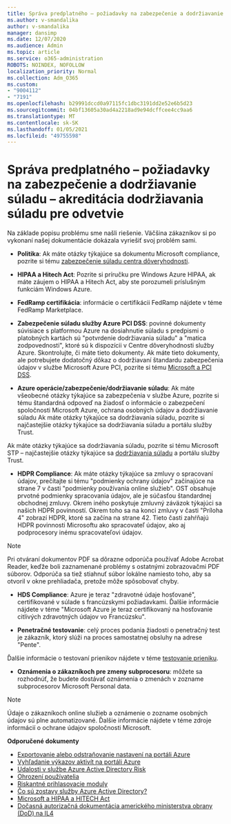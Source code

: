 ```yaml
---
title: Správa predplatného – požiadavky na zabezpečenie a dodržiavanie súladu – akreditácia dodržiavania súladu pre odvetvie
ms.author: v-smandalika
author: v-smandalika
manager: dansimp
ms.date: 12/07/2020
ms.audience: Admin
ms.topic: article
ms.service: o365-administration
ROBOTS: NOINDEX, NOFOLLOW
localization_priority: Normal
ms.collection: Adm_O365
ms.custom:
- "9004112"
- "7191"
ms.openlocfilehash: b29991dccd0a97115fc1dbc3191dd2e52e6b5d23
ms.sourcegitcommit: 04bf13605a30ad4a2218ad9e94dcffcee4cc9aa6
ms.translationtype: MT
ms.contentlocale: sk-SK
ms.lasthandoff: 01/05/2021
ms.locfileid: "49755598"
---
```

# <a name="subscription-management---security-and-compliance-requests---azure-industry-compliance-accreditation"></a>Správa predplatného – požiadavky na zabezpečenie a dodržiavanie súladu – akreditácia dodržiavania súladu pre odvetvie

Na základe popisu problému sme našli riešenie. Väčšina zákazníkov si po vykonaní našej dokumentácie dokázala vyriešiť svoj problém sami.

- **Politika**: Ak máte otázky týkajúce sa dokumentu Microsoft compliance, pozrite si tému [zabezpečenie súladu centra dôveryhodnosti](https://docs.microsoft.com/compliance/regulatory/offering-SOC).

- **HIPAA a Hitech Act**: Pozrite si príručku pre Windows Azure HIPAA, ak máte záujem o HIPAA a Hitech Act, aby ste porozumeli príslušným funkciám Windows Azure.

- **FedRamp certifikácia**: informácie o certifikácii FedRamp nájdete v téme FedRamp Marketplace.

- **Zabezpečenie súladu služby Azure PCI DSS**: povinné dokumenty súvisiace s platformou Azure na dosiahnutie súladu s predpismi o platobných kartách sú "potvrdenie dodržiavania súladu" a "matica zodpovednosti", ktoré sú k dispozícii v Centre dôveryhodnosti služby Azure. Skontrolujte, či máte tieto dokumenty. Ak máte tieto dokumenty, ale potrebujete dodatočný dôkaz o dodržiavaní štandardu zabezpečenia údajov v službe Microsoft Azure PCI, pozrite si tému [Microsoft a PCI DSS](https://docs.microsoft.com/compliance/regulatory/offering-PCI-DSS).

- **Azure operácie/zabezpečenie/dodržiavanie súladu**: Ak máte všeobecné otázky týkajúce sa zabezpečenia v službe Azure, pozrite si tému štandardná odpoveď na žiadosť o informácie o zabezpečení spoločnosti Microsoft Azure, ochrana osobných údajov a dodržiavanie súladu Ak máte otázky týkajúce sa dodržiavania súladu, pozrite si najčastejšie otázky týkajúce sa dodržiavania súladu a portálu služby Trust.

Ak máte otázky týkajúce sa dodržiavania súladu, pozrite si tému Microsoft STP – najčastejšie otázky týkajúce sa [dodržiavania súladu](https://www.microsoft.com/trust-center/compliance/compliance-overview) a portálu služby Trust.

- **HDPR Compliance**: Ak máte otázky týkajúce sa zmluvy o spracovaní údajov, prečítajte si tému "podmienky ochrany údajov" začínajúce na strane 7 v časti "podmienky používania online služieb". OST obsahuje prvotné podmienky spracovania údajov, ale je súčasťou štandardnej obchodnej zmluvy. Okrem iného poskytuje zmluvný záväzok týkajúci sa našich HDPR povinností. Okrem toho sa na konci zmluvy v časti "Príloha 4" zobrazí HDPR, ktoré sa začína na strane 42. Tieto časti zahŕňajú HDPR povinnosti Microsoftu ako spracovateľ údajov, ako aj podprocesory inému spracovateľovi údajov.

> [!NOTE]
> Pri otváraní dokumentov PDF sa dôrazne odporúča používať Adobe Acrobat Reader, keďže boli zaznamenané problémy s ostatnými zobrazovačmi PDF súborov. Odporúča sa tiež stiahnuť súbor lokálne namiesto toho, aby sa otvoril v okne prehliadača, pretože môže spôsobovať chyby.

- **HDS Compliance**: Azure je teraz "zdravotné údaje hosťované", certifikované v súlade s francúzskymi požiadavkami. Ďalšie informácie nájdete v téme "Microsoft Azure je teraz certifikovaný na hosťovanie citlivých zdravotných údajov vo Francúzsku".

- **Penetračné testovanie**: celý proces podania žiadosti o penetračný test je zákazník, ktorý slúži na proces samostatnej obsluhy na adrese "Pente".

Ďalšie informácie o testovaní prienikov nájdete v téme [testovanie prieniku](https://docs.microsoft.com/azure/security/fundamentals/pen-testing).

- **Oznámenia o zákazníkoch pre zmeny subprocesoru**: môžete sa rozhodnúť, že budete dostávať oznámenia o zmenách v zozname subprocesorov Microsoft Personal data.

> [!NOTE]
> Údaje o zákazníkoch online služieb a oznámenie o zozname osobných údajov sú plne automatizované. Ďalšie informácie nájdete v téme zdroje informácií o ochrane údajov spoločnosti Microsoft.

**Odporučené dokumenty**

- [Exportovanie alebo odstraňovanie nastavení na portáli Azure](https://docs.microsoft.com/azure/azure-portal/set-preferences)
- [Vyhľadanie výkazov aktivít na portáli Azure](https://docs.microsoft.com/azure/active-directory/reports-monitoring/howto-find-activity-reports)
- [Udalosti v službe Azure Active Directory Risk](https://docs.microsoft.com/azure/active-directory/identity-protection/overview-identity-protection)
- [Ohrození používatelia](https://docs.microsoft.com/azure/active-directory/identity-protection/overview-identity-protection)
- [Riskantné prihlasovacie moduly](https://docs.microsoft.com/azure/active-directory/identity-protection/overview-identity-protection)
- [Čo sú zostavy služby Azure Active Directory?](https://docs.microsoft.com/azure/active-directory/reports-monitoring/overview-reports)
- [Microsoft a HIPAA a HITECH Act](https://docs.microsoft.com/compliance/regulatory/offering-hipaa-hitech)
- [Dočasná autorizačná dokumentácia amerického ministerstva obrany (DoD) na IL4](https://docs.microsoft.com/compliance/regulatory/offering-DoD-DISA-L2-L4-L5)













